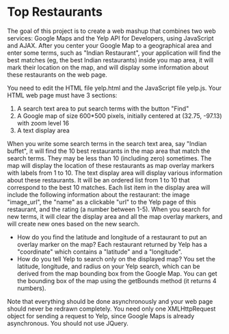 # Top Restaurants

The goal of this project is to create a web mashup that combines two web services: Google Maps and the Yelp API for Developers, using JavaScript and AJAX. After you center your Google Map to a geographical area and enter some terms, such as "Indian Restaurant", your application will find the best matches (eg, the best Indian restaurants) inside you map area, it will mark their location on the map, and will display some information about these restaurants on the web page.

You need to edit the HTML file yelp.html and the JavaScript file yelp.js. Your HTML web page must have 3 sections:

1. A search text area to put search terms with the button "Find"
2. A Google map of size 600*500 pixels, initially centered at (32.75, -97.13) with zoom level 16
3. A text display area

When you write some search terms in the search text area, say "Indian buffet", it will find the 10 best restaurants in the map area that match the search terms. They may be less than 10 (including zero) sometimes. The map will display the location of these restaurants as map overlay markers with labels from 1 to 10. The text display area will display various information about these restaurants. It will be an ordered list from 1 to 10 that correspond to the best 10 matches. Each list item in the display area will include the following information about the restaurant: the image "image_url", the "name" as a clickable "url" to the Yelp page of this restaurant, and the rating (a number between 1-5). When you search for new terms, it will clear the display area and all the map overlay markers, and will create new ones based on the new search.

* How do you find the latitude and longitude of a restaurant to put an overlay marker on the map? Each restaurant returned by Yelp has a "coordinate" which contains a "latitude" and a "longitude".
* How do you tell Yelp to search only on the displayed map? You set the latitude, longitude, and radius on your Yelp search, which can be derived from the map bounding box from the Google Map. You can get the bounding box of the map using the getBounds method (it returns 4 numbers).

Note that everything should be done asynchronously and your web page should never be redrawn completely. You need only one XMLHttpRequest object for sending a request to Yelp, since Google Maps is already asynchronous. You should not use JQuery.